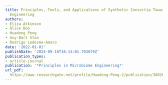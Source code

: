 ```yaml
---
title: Principles, Tools, and Applications of Synthetic Consortia Toward Microbiome
  Engineering
authors:
- Eliza Atkinson
- Alice Boo
- Huadong Peng
- Guy‐Bart Stan
- Rodrigo Ledesma‐Amaro
date: '2022-01-01'
publishDate: '2024-09-16T16:13:01.703679Z'
publication_types:
- article-journal
publication: '*Principles in Microbiome Engineering*'
url_pdf: 
  https://www.researchgate.net/profile/Huadong-Peng-2/publication/360265368_Principles_Tools_and_Applications_of_Synthetic_Consortia_Toward_Microbiome_Engineering/links/6272433d3a23744a7261b647/Principles-Tools-and-Applications-of-Synthetic-Consortia-Toward-Microbiome-Engineering.pdf
---
```

